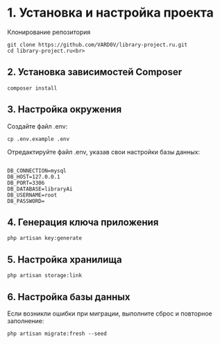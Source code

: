 # 1. Установка и настройка проекта<br>
Клонирование репозитория
```
git clone https://github.com/VARD0V/library-project.ru.git
cd library-project.ru<br>
```
## 2. Установка зависимостей Composer<br>
```
composer install
```
## 3. Настройка окружения
Создайте файл .env:
```
cp .env.example .env
```
Отредактируйте файл .env, указав свои настройки базы данных:
```

DB_CONNECTION=mysql
DB_HOST=127.0.0.1
DB_PORT=3306
DB_DATABASE=libraryAi
DB_USERNAME=root
DB_PASSWORD=
```
## 4. Генерация ключа приложения
```
php artisan key:generate
```
## 5. Настройка хранилища
```
php artisan storage:link
```
## 6. Настройка базы данных

Если возникли ошибки при миграции, выполните сброс и повторное заполнение:
```
php artisan migrate:fresh --seed
```
